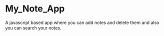 # My_Note_App
A javascript based app where you can add notes and delete them and also you can search your notes.

